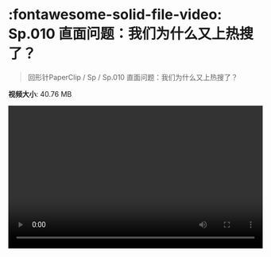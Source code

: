 # :fontawesome-solid-file-video: Sp.010 直面问题：我们为什么又上热搜了？

> 回形针PaperClip / Sp / Sp.010 直面问题：我们为什么又上热搜了？

**视频大小**: 40.76 MB

<video id="V-b01fc6f0e380d031d66afd4a2f875a84" width="512" height="288" preload="none" playsinline webkit-playsinline></video>